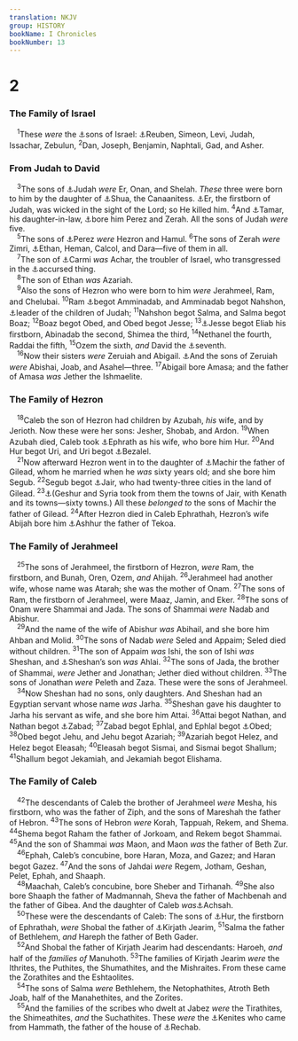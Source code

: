 ```yaml
---
translation: NKJV
group: HISTORY
bookName: I Chronicles 
bookNumber: 13
---
```


<div class="title"><h1>2</h1><h3>The Family of Israel</h3></div>
<span class="verse 1su_2_1"> <sup>1</sup>These <i>were</i> the <a data-toggle="tooltip" data-placement="bottom" title="Gen. 29:32–35; 35:23, 26; 46:8–27">⚓</a>sons of Israel: <a data-toggle="tooltip" data-placement="bottom" title="Gen. 29:32; 35:22">⚓</a>Reuben, Simeon, Levi, Judah, Issachar, Zebulun, </span>
<span class="verse 1su_2_2"><sup>2</sup>Dan, Joseph, Benjamin, Naphtali, Gad, and Asher.<br/></span>
<div class="title"><h3>From Judah to David</h3></div>
<span class="verse 1su_2_3"> <sup>3</sup>The sons of <a data-toggle="tooltip" data-placement="bottom" title="Gen. 38:3–5; 46:12; Num. 26:19">⚓</a>Judah <i>were</i> Er, Onan, and Shelah. <i>These</i> three were born to him by the daughter of <a data-toggle="tooltip" data-placement="bottom" title="Gen. 38:2">⚓</a>Shua, the Canaanitess. <a data-toggle="tooltip" data-placement="bottom" title="Gen. 38:7">⚓</a>Er, the firstborn of Judah, was wicked in the sight of the Lord; so He killed him. </span>
<span class="verse 1su_2_4"><sup>4</sup>And <a data-toggle="tooltip" data-placement="bottom" title="Gen. 38:6">⚓</a>Tamar, his daughter-in-law, <a data-toggle="tooltip" data-placement="bottom" title="Matt. 1:3">⚓</a>bore him Perez and Zerah. All the sons of Judah <i>were</i> five.<br/></span>
<span class="verse 1su_2_5"> <sup>5</sup>The sons of <a data-toggle="tooltip" data-placement="bottom" title="Gen. 46:12; Ruth 4:18">⚓</a>Perez <i>were</i> Hezron and Hamul. </span>
<span class="verse 1su_2_6"><sup>6</sup>The sons of Zerah <i>were</i> Zimri, <a data-toggle="tooltip" data-placement="bottom" title="1 Kin. 4:31">⚓</a>Ethan, Heman, Calcol, and Dara—five of them in all.<br/></span>
<span class="verse 1su_2_7"> <sup>7</sup>The son of <a data-toggle="tooltip" data-placement="bottom" title="1 Chr. 4:1">⚓</a>Carmi <i>was</i> Achar, the troubler of Israel, who transgressed in the <a data-toggle="tooltip" data-placement="bottom" title="Josh. 6:18">⚓</a>accursed thing.<br/></span>
<span class="verse 1su_2_8"> <sup>8</sup>The son of Ethan <i>was</i> Azariah.<br/></span>
<span class="verse 1su_2_9"> <sup>9</sup>Also the sons of Hezron who were born to him <i>were</i> Jerahmeel, Ram, and Chelubai. </span>
<span class="verse 1su_2_10"><sup>10</sup>Ram <a data-toggle="tooltip" data-placement="bottom" title="Ruth 4:19–22; Matt. 1:4">⚓</a>begot Amminadab, and Amminadab begot Nahshon, <a data-toggle="tooltip" data-placement="bottom" title="Num. 1:7; 2:3">⚓</a>leader of the children of Judah; </span>
<span class="verse 1su_2_11"><sup>11</sup>Nahshon begot Salma, and Salma begot Boaz; </span>
<span class="verse 1su_2_12"><sup>12</sup>Boaz begot Obed, and Obed begot Jesse; </span>
<span class="verse 1su_2_13"><sup>13</sup><a data-toggle="tooltip" data-placement="bottom" title="1 Sam. 16:6">⚓</a>Jesse begot Eliab his firstborn, Abinadab the second, Shimea the third, </span>
<span class="verse 1su_2_14"><sup>14</sup>Nethanel the fourth, Raddai the fifth, </span>
<span class="verse 1su_2_15"><sup>15</sup>Ozem the sixth, <i>and</i> David the <a data-toggle="tooltip" data-placement="bottom" title="1 Sam. 16:10, 11; 17:12">⚓</a>seventh.<br/></span>
<span class="verse 1su_2_16"> <sup>16</sup>Now their sisters <i>were</i> Zeruiah and Abigail. <a data-toggle="tooltip" data-placement="bottom" title="2 Sam. 2:18">⚓</a>And the sons of Zeruiah <i>were</i> Abishai, Joab, and Asahel—three. </span>
<span class="verse 1su_2_17"><sup>17</sup>Abigail bore Amasa; and the father of Amasa <i>was</i> Jether the Ishmaelite.<br/></span>
<div class="title"><h3>The Family of Hezron</h3></div>
<span class="verse 1su_2_18"> <sup>18</sup>Caleb the son of Hezron had children by Azubah, <i>his</i> wife, and by Jerioth. Now these were her sons: Jesher, Shobab, and Ardon. </span>
<span class="verse 1su_2_19"><sup>19</sup>When Azubah died, Caleb took <a data-toggle="tooltip" data-placement="bottom" title="1 Chr. 2:50">⚓</a>Ephrath as his wife, who bore him Hur. </span>
<span class="verse 1su_2_20"><sup>20</sup>And Hur begot Uri, and Uri begot <a data-toggle="tooltip" data-placement="bottom" title="Ex. 31:2; 38:22">⚓</a>Bezalel.<br/></span>
<span class="verse 1su_2_21"> <sup>21</sup>Now afterward Hezron went in to the daughter of <a data-toggle="tooltip" data-placement="bottom" title="Num. 27:1; Judg. 5:14; 1 Chr. 7:14">⚓</a>Machir the father of Gilead, whom he married when he <i>was</i> sixty years old; and she bore him Segub. </span>
<span class="verse 1su_2_22"><sup>22</sup>Segub begot <a data-toggle="tooltip" data-placement="bottom" title="Judg. 10:3">⚓</a>Jair, who had twenty-three cities in the land of Gilead. </span>
<span class="verse 1su_2_23"><sup>23</sup><a data-toggle="tooltip" data-placement="bottom" title="Num. 32:41; Deut. 3:14; Josh. 13:30">⚓</a>(Geshur and Syria took from them the towns of Jair, with Kenath and its towns—sixty towns.) All these <i>belonged</i> <i>to</i> the sons of Machir the father of Gilead. </span>
<span class="verse 1su_2_24"><sup>24</sup>After Hezron died in Caleb Ephrathah, Hezron’s wife Abijah bore him <a data-toggle="tooltip" data-placement="bottom" title="1 Chr. 4:5">⚓</a>Ashhur the father of Tekoa.<br/></span>
<div class="title"><h3>The Family of Jerahmeel</h3></div>
<span class="verse 1su_2_25"> <sup>25</sup>The sons of Jerahmeel, the firstborn of Hezron, <i>were</i> Ram, the firstborn, and Bunah, Oren, Ozem, <i>and</i> Ahijah. </span>
<span class="verse 1su_2_26"><sup>26</sup>Jerahmeel had another wife, whose name was Atarah; she was the mother of Onam. </span>
<span class="verse 1su_2_27"><sup>27</sup>The sons of Ram, the firstborn of Jerahmeel, were Maaz, Jamin, and Eker. </span>
<span class="verse 1su_2_28"><sup>28</sup>The sons of Onam were Shammai and Jada. The sons of Shammai <i>were</i> Nadab and Abishur.<br/></span>
<span class="verse 1su_2_29"> <sup>29</sup>And the name of the wife of Abishur <i>was</i> Abihail, and she bore him Ahban and Molid. </span>
<span class="verse 1su_2_30"><sup>30</sup>The sons of Nadab <i>were</i> Seled and Appaim; Seled died without children. </span>
<span class="verse 1su_2_31"><sup>31</sup>The son of Appaim <i>was</i> Ishi, the son of Ishi <i>was</i> Sheshan, and <a data-toggle="tooltip" data-placement="bottom" title="1 Chr. 2:34, 35">⚓</a>Sheshan’s son <i>was</i> Ahlai. </span>
<span class="verse 1su_2_32"><sup>32</sup>The sons of Jada, the brother of Shammai, <i>were</i> Jether and Jonathan; Jether died without children. </span>
<span class="verse 1su_2_33"><sup>33</sup>The sons of Jonathan <i>were</i> Peleth and Zaza. These were the sons of Jerahmeel.<br/></span>
<span class="verse 1su_2_34"> <sup>34</sup>Now Sheshan had no sons, only daughters. And Sheshan had an Egyptian servant whose name <i>was</i> Jarha. </span>
<span class="verse 1su_2_35"><sup>35</sup>Sheshan gave his daughter to Jarha his servant as wife, and she bore him Attai. </span>
<span class="verse 1su_2_36"><sup>36</sup>Attai begot Nathan, and Nathan begot <a data-toggle="tooltip" data-placement="bottom" title="1 Chr. 11:41">⚓</a>Zabad; </span>
<span class="verse 1su_2_37"><sup>37</sup>Zabad begot Ephlal, and Ephlal begot <a data-toggle="tooltip" data-placement="bottom" title="2 Chr. 23:1">⚓</a>Obed; </span>
<span class="verse 1su_2_38"><sup>38</sup>Obed begot Jehu, and Jehu begot Azariah; </span>
<span class="verse 1su_2_39"><sup>39</sup>Azariah begot Helez, and Helez begot Eleasah; </span>
<span class="verse 1su_2_40"><sup>40</sup>Eleasah begot Sismai, and Sismai begot Shallum; </span>
<span class="verse 1su_2_41"><sup>41</sup>Shallum begot Jekamiah, and Jekamiah begot Elishama.<br/></span>
<div class="title"><h3>The Family of Caleb</h3></div>
<span class="verse 1su_2_42"> <sup>42</sup>The descendants of Caleb the brother of Jerahmeel <i>were</i> Mesha, his firstborn, who was the father of Ziph, and the sons of Mareshah the father of Hebron. </span>
<span class="verse 1su_2_43"><sup>43</sup>The sons of Hebron <i>were</i> Korah, Tappuah, Rekem, and Shema. </span>
<span class="verse 1su_2_44"><sup>44</sup>Shema begot Raham the father of Jorkoam, and Rekem begot Shammai. </span>
<span class="verse 1su_2_45"><sup>45</sup>And the son of Shammai <i>was</i> Maon, and Maon <i>was</i> the father of Beth Zur.<br/></span>
<span class="verse 1su_2_46"> <sup>46</sup>Ephah, Caleb’s concubine, bore Haran, Moza, and Gazez; and Haran begot Gazez. </span>
<span class="verse 1su_2_47"><sup>47</sup>And the sons of Jahdai <i>were</i> Regem, Jotham, Geshan, Pelet, Ephah, and Shaaph.<br/></span>
<span class="verse 1su_2_48"> <sup>48</sup>Maachah, Caleb’s concubine, bore Sheber and Tirhanah. </span>
<span class="verse 1su_2_49"><sup>49</sup>She also bore Shaaph the father of Madmannah, Sheva the father of Machbenah and the father of Gibea. And the daughter of Caleb <i>was</i><a data-toggle="tooltip" data-placement="bottom" title="Josh. 15:17">⚓</a>Achsah.<br/></span>
<span class="verse 1su_2_50"> <sup>50</sup>These were the descendants of Caleb: The sons of <a data-toggle="tooltip" data-placement="bottom" title="1 Chr. 4:4">⚓</a>Hur, the firstborn of Ephrathah, <i>were</i> Shobal the father of <a data-toggle="tooltip" data-placement="bottom" title="Josh. 9:17; 18:14">⚓</a>Kirjath Jearim, </span>
<span class="verse 1su_2_51"><sup>51</sup>Salma the father of Bethlehem, <i>and</i> Hareph the father of Beth Gader.<br/></span>
<span class="verse 1su_2_52"> <sup>52</sup>And Shobal the father of Kirjath Jearim had descendants: Haroeh, <i>and</i> half of the <i>families</i> <i>of</i> Manuhoth. </span>
<span class="verse 1su_2_53"><sup>53</sup>The families of Kirjath Jearim <i>were</i> the Ithrites, the Puthites, the Shumathites, and the Mishraites. From these came the Zorathites and the Eshtaolites.<br/></span>
<span class="verse 1su_2_54"> <sup>54</sup>The sons of Salma <i>were</i> Bethlehem, the Netophathites, Atroth Beth Joab, half of the Manahethites, and the Zorites.<br/></span>
<span class="verse 1su_2_55"> <sup>55</sup>And the families of the scribes who dwelt at Jabez <i>were</i> the Tirathites, the Shimeathites, <i>and</i> the Suchathites. These <i>were</i> the <a data-toggle="tooltip" data-placement="bottom" title="Judg. 1:16">⚓</a>Kenites who came from Hammath, the father of the house of <a data-toggle="tooltip" data-placement="bottom" title="2 Kin. 10:15; Jer. 35:2">⚓</a>Rechab.<br/></span>
